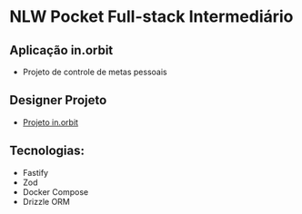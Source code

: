 # NLW Pocket Full-stack Intermediário

## Aplicação in.orbit
- Projeto de controle de metas pessoais

## Designer Projeto
- [Projeto in.orbit](https://www.figma.com/community/file/1415093862269754302)

## Tecnologias:
- Fastify
- Zod
- Docker Compose
- Drizzle ORM